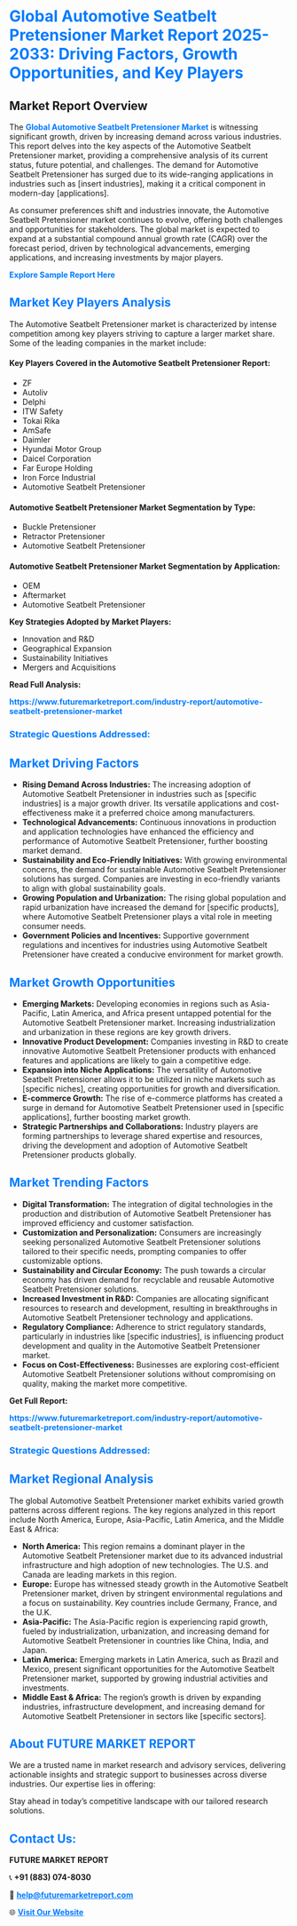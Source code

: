 <h1 style="color: #007BFF;">Global Automotive Seatbelt Pretensioner Market Report 2025-2033: Driving Factors, Growth Opportunities, and Key Players</h1>

<section id="overview">
<h2>Market Report Overview</h2>
<p>The <a href="https://www.futuremarketreport.com/industry-report/automotive-seatbelt-pretensioner-market" style="color: #007BFF; text-decoration: none;"><strong>Global Automotive Seatbelt Pretensioner Market</strong></a> is witnessing significant growth, driven by increasing demand across various industries. This report delves into the key aspects of the Automotive Seatbelt Pretensioner market, providing a comprehensive analysis of its current status, future potential, and challenges. The demand for Automotive Seatbelt Pretensioner has surged due to its wide-ranging applications in industries such as [insert industries], making it a critical component in modern-day [applications].</p>
<p>As consumer preferences shift and industries innovate, the Automotive Seatbelt Pretensioner market continues to evolve, offering both challenges and opportunities for stakeholders. The global market is expected to expand at a substantial compound annual growth rate (CAGR) over the forecast period, driven by technological advancements, emerging applications, and increasing investments by major players.</p>
</section>

<section id="overview">
<p><a href="https://www.futuremarketreport.com/request-sample/reportId=100313" style="color: #007BFF; text-decoration: none;"><strong>Explore Sample Report Here</strong></a></p>
</section>

<section id="key-players">
<h2 style="color: #007BFF;">Market Key Players Analysis</h2>
<p>The Automotive Seatbelt Pretensioner market is characterized by intense competition among key players striving to capture a larger market share. Some of the leading companies in the market include:</p>
<h4>Key Players Covered in the Automotive Seatbelt Pretensioner Report:</h4>
<ul><li>ZF</li><li>Autoliv</li><li>Delphi</li><li>ITW Safety</li><li>Tokai Rika</li><li>AmSafe</li><li>Daimler</li><li>Hyundai Motor Group</li><li>Daicel Corporation</li><li>Far Europe Holding</li><li>Iron Force Industrial</li><li>Automotive Seatbelt Pretensioner</li></ul>
<h4>Automotive Seatbelt Pretensioner Market Segmentation by Type:</h4>
<ul><li>Buckle Pretensioner</li><li>Retractor Pretensioner</li><li>Automotive Seatbelt Pretensioner</li></ul>

<h4>Automotive Seatbelt Pretensioner Market Segmentation by Application:</h4>
<ul><li>OEM</li><li>Aftermarket</li><li>Automotive Seatbelt Pretensioner</li></ul>
<p><strong>Key Strategies Adopted by Market Players:</strong></p>
<ul>
<li>Innovation and R&D</li>
<li>Geographical Expansion</li>
<li>Sustainability Initiatives</li>
<li>Mergers and Acquisitions</li>
</ul>
</section>

<section>
<p><strong>Read Full Analysis: </strong></p><a href="https://www.futuremarketreport.com/industry-report/automotive-seatbelt-pretensioner-market" style="color: #007BFF; text-decoration: none;"><strong>https://www.futuremarketreport.com/industry-report/automotive-seatbelt-pretensioner-market</strong></a>
<h3 style="color: #007BFF;">Strategic Questions Addressed:</h3>
</section>

<section id="driving-factors">
<h2 style="color: #007BFF;">Market Driving Factors</h2>
<ul>
<li><strong>Rising Demand Across Industries:</strong> The increasing adoption of Automotive Seatbelt Pretensioner in industries such as [specific industries] is a major growth driver. Its versatile applications and cost-effectiveness make it a preferred choice among manufacturers.</li>
<li><strong>Technological Advancements:</strong> Continuous innovations in production and application technologies have enhanced the efficiency and performance of Automotive Seatbelt Pretensioner, further boosting market demand.</li>
<li><strong>Sustainability and Eco-Friendly Initiatives:</strong> With growing environmental concerns, the demand for sustainable Automotive Seatbelt Pretensioner solutions has surged. Companies are investing in eco-friendly variants to align with global sustainability goals.</li>
<li><strong>Growing Population and Urbanization:</strong> The rising global population and rapid urbanization have increased the demand for [specific products], where Automotive Seatbelt Pretensioner plays a vital role in meeting consumer needs.</li>
<li><strong>Government Policies and Incentives:</strong> Supportive government regulations and incentives for industries using Automotive Seatbelt Pretensioner have created a conducive environment for market growth.</li>
</ul>
</section>

<section id="growth-opportunities">
<h2 style="color: #007BFF;">Market Growth Opportunities</h2>
<ul>
<li><strong>Emerging Markets:</strong> Developing economies in regions such as Asia-Pacific, Latin America, and Africa present untapped potential for the Automotive Seatbelt Pretensioner market. Increasing industrialization and urbanization in these regions are key growth drivers.</li>
<li><strong>Innovative Product Development:</strong> Companies investing in R&D to create innovative Automotive Seatbelt Pretensioner products with enhanced features and applications are likely to gain a competitive edge.</li>
<li><strong>Expansion into Niche Applications:</strong> The versatility of Automotive Seatbelt Pretensioner allows it to be utilized in niche markets such as [specific niches], creating opportunities for growth and diversification.</li>
<li><strong>E-commerce Growth:</strong> The rise of e-commerce platforms has created a surge in demand for Automotive Seatbelt Pretensioner used in [specific applications], further boosting market growth.</li>
<li><strong>Strategic Partnerships and Collaborations:</strong> Industry players are forming partnerships to leverage shared expertise and resources, driving the development and adoption of Automotive Seatbelt Pretensioner products globally.</li>
</ul>
</section>

<section id="trending-factors">
<h2 style="color: #007BFF;">Market Trending Factors</h2>
<ul>
<li><strong>Digital Transformation:</strong> The integration of digital technologies in the production and distribution of Automotive Seatbelt Pretensioner has improved efficiency and customer satisfaction.</li>
<li><strong>Customization and Personalization:</strong> Consumers are increasingly seeking personalized Automotive Seatbelt Pretensioner solutions tailored to their specific needs, prompting companies to offer customizable options.</li>
<li><strong>Sustainability and Circular Economy:</strong> The push towards a circular economy has driven demand for recyclable and reusable Automotive Seatbelt Pretensioner solutions.</li>
<li><strong>Increased Investment in R&D:</strong> Companies are allocating significant resources to research and development, resulting in breakthroughs in Automotive Seatbelt Pretensioner technology and applications.</li>
<li><strong>Regulatory Compliance:</strong> Adherence to strict regulatory standards, particularly in industries like [specific industries], is influencing product development and quality in the Automotive Seatbelt Pretensioner market.</li>
<li><strong>Focus on Cost-Effectiveness:</strong> Businesses are exploring cost-efficient Automotive Seatbelt Pretensioner solutions without compromising on quality, making the market more competitive.</li>
</ul>
</section>

<section>
<p><strong>Get Full Report: </strong></p><a href="https://www.futuremarketreport.com/industry-report/automotive-seatbelt-pretensioner-market" style="color: #007BFF; text-decoration: none;"><strong>https://www.futuremarketreport.com/industry-report/automotive-seatbelt-pretensioner-market</strong></a>
<h3 style="color: #007BFF;">Strategic Questions Addressed:</h3>
</section>


<section id="regional-analysis">
<h2 style="color: #007BFF;">Market Regional Analysis</h2>
<p>The global Automotive Seatbelt Pretensioner market exhibits varied growth patterns across different regions. The key regions analyzed in this report include North America, Europe, Asia-Pacific, Latin America, and the Middle East & Africa:</p>
<ul>
<li><strong>North America:</strong> This region remains a dominant player in the Automotive Seatbelt Pretensioner market due to its advanced industrial infrastructure and high adoption of new technologies. The U.S. and Canada are leading markets in this region.</li>
<li><strong>Europe:</strong> Europe has witnessed steady growth in the Automotive Seatbelt Pretensioner market, driven by stringent environmental regulations and a focus on sustainability. Key countries include Germany, France, and the U.K.</li>
<li><strong>Asia-Pacific:</strong> The Asia-Pacific region is experiencing rapid growth, fueled by industrialization, urbanization, and increasing demand for Automotive Seatbelt Pretensioner in countries like China, India, and Japan.</li>
<li><strong>Latin America:</strong> Emerging markets in Latin America, such as Brazil and Mexico, present significant opportunities for the Automotive Seatbelt Pretensioner market, supported by growing industrial activities and investments.</li>
<li><strong>Middle East & Africa:</strong> The region’s growth is driven by expanding industries, infrastructure development, and increasing demand for Automotive Seatbelt Pretensioner in sectors like [specific sectors].</li>
</ul>
</section>

<footer>
<h2 style="color: #007BFF;">About FUTURE MARKET REPORT</h2>
<p>We are a trusted name in market research and advisory services, delivering actionable insights and strategic support to businesses across diverse industries. Our expertise lies in offering:</p>

<p>Stay ahead in today’s competitive landscape with our tailored research solutions.</p>

<h2 style="color: #007BFF;">Contact Us:</h2>
<p><strong>FUTURE MARKET REPORT</strong></p>
<p>📞 <strong>+91 (883) 074-8030</strong></p>
<p>📧 <strong><a href="mailto:help@futuremarketreport.com" style="color: #007BFF;">help@futuremarketreport.com</a></strong></p>
<p>🌐 <strong><a href="https://www.futuremarketreport.com/" style="color: #007BFF;">Visit Our Website</a></strong></p>
</footer>